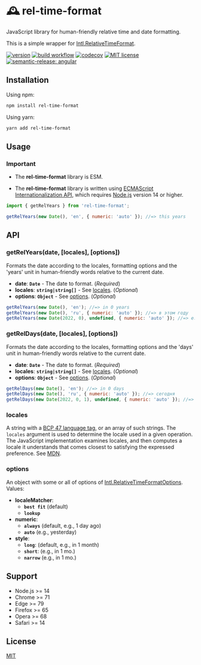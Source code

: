 # 🕰️ rel-time-format

JavaScript library for human-friendly relative time and date formatting.

This is a simple wrapper for [Intl.RelativeTimeFormat](https://tc39.es/ecma402/#relativetimeformat-objects).

[![version](https://img.shields.io/npm/v/rel-time-format)](https://www.npmjs.com/package/ci-workflow-testing) [![build workflow](https://github.com/unicorn-84/rel-time-format/actions/workflows/build.yml/badge.svg)](https://github.com/unicorn-84/rel-time-format/actions/workflows/build.yml) [![codecov](https://codecov.io/gh/unicorn-84/rel-time-format/branch/master/graph/badge.svg?token=5A76CUQ75O)](https://codecov.io/gh/unicorn-84/rel-time-format) [![MIT license](https://img.shields.io/github/license/unicorn-84/rel-time-format)](https://github.com/unicorn-84/rel-time-format/blob/master/LICENSE) [![semantic-release: angular](https://img.shields.io/badge/semantic--release-angular-e10079?logo=semantic-release)](https://github.com/semantic-release/semantic-release)

## Installation

Using npm:

```bash
npm install rel-time-format
```

Using yarn:

```bash
yarn add rel-time-format
```

## Usage

### Important

- The **rel-time-format** library is ESM.

- The **rel-time-format** library is written using [ECMAScript Internationalization API](https://tc39.es/ecma402/#intl-object), which requires [Node.js](https://nodejs.org) version 14 or higher.

```js
import { getRelYears } from 'rel-time-format';

getRelYears(new Date(), 'en', { numeric: 'auto' }); //=> this years
```

## API

### getRelYears(date, [locales], [options])

Formats the date according to the locales, formatting options and the 'years' unit in human-friendly words relative to the current date.

- **date**: **`Date`** - The date to format. (_Required_)
- **locales**: **`string|string[]`** - See [locales](#locales). (_Optional_)
- **options**: **`Object`** - See [options](#options). (_Optional_)

```js
getRelYears(new Date(), 'en'); //=> in 0 years
getRelYears(new Date(), 'ru', { numeric: 'auto' }); //=> в этом году
getRelYears(new Date(2022, 0), undefined, { numeric: 'auto' }); //=> e.g. this year
```

### getRelDays(date, [locales], [options])

Formats the date according to the locales, formatting options and the 'days' unit in human-friendly words relative to the current date.

- **date**: **`Date`** - The date to format. (_Required_)
- **locales**: **`string|string[]`** - See [locales](#locales). (_Optional_)
- **options**: **`Object`** - See [options](#options). (_Optional_)

```js
getRelDays(new Date(), 'en'); //=> in 0 days
getRelDays(new Date(), 'ru', { numeric: 'auto' }); //=> сегодня
getRelDays(new Date(2022, 0, 1), undefined, { numeric: 'auto' }); //=> e.g. 22 days ago
```

### locales

A string with a [BCP 47 language tag](https://datatracker.ietf.org/doc/html/rfc4647#section-3.4), or an array of such strings.
The `locales` argument is used to determine the locale used in a given operation. The JavaScript implementation examines locales, and then computes a locale it understands that comes closest to satisfying the expressed preference. See [MDN](https://developer.mozilla.org/en-US/docs/Web/JavaScript/Reference/Global_Objects/Intl#locale_identification_and_negotiation).

### options

An object with some or all of options of [Intl.RelativeTimeFormatOptions](https://developer.mozilla.org/en-US/docs/Web/JavaScript/Reference/Global_Objects/Intl/RelativeTimeFormat/RelativeTimeFormat#Parameters).
Values:

- **localeMatcher**:
  - **`best fit`** (default)
  - **`lookup`**
- **numeric**:
  - **`always`** (default, e.g., 1 day ago)
  - **`auto`** (e.g., yesterday)
- **style**:
  - **`long`**: (default, e.g., in 1 month)
  - **`short`**: (e.g., in 1 mo.)
  - **`narrow`** (e.g., in 1 mo.)

## Support

- Node.js >= 14
- Chrome >= 71
- Edge >= 79
- Firefox >= 65
- Opera >= 68
- Safari >= 14

## License

[MIT](https://github.com/unicorn-84/ci-workflow-testing/blob/master/LICENSE)
